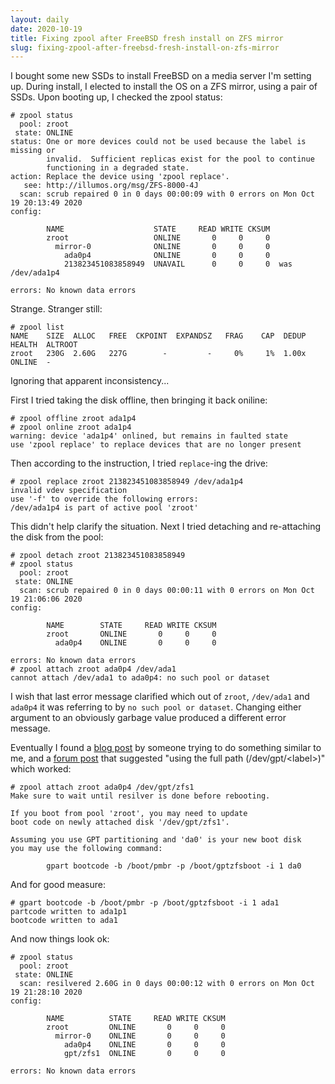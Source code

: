```yaml
---
layout: daily
date: 2020-10-19
title: Fixing zpool after FreeBSD fresh install on ZFS mirror
slug: fixing-zpool-after-freebsd-fresh-install-on-zfs-mirror
---
```


I bought some new SSDs to install FreeBSD on a media server I'm setting up.
During install, I elected to install the OS on a ZFS mirror, using a pair
of SSDs. Upon booting up, I checked the zpool status:
```
# zpool status
  pool: zroot
 state: ONLINE
status: One or more devices could not be used because the label is missing or
        invalid.  Sufficient replicas exist for the pool to continue
        functioning in a degraded state.
action: Replace the device using 'zpool replace'.
   see: http://illumos.org/msg/ZFS-8000-4J
  scan: scrub repaired 0 in 0 days 00:00:09 with 0 errors on Mon Oct 19 20:13:49 2020
config:

        NAME                    STATE     READ WRITE CKSUM
        zroot                   ONLINE       0     0     0
          mirror-0              ONLINE       0     0     0
            ada0p4              ONLINE       0     0     0
            213823451083858949  UNAVAIL      0     0     0  was /dev/ada1p4

errors: No known data errors
```

Strange. Stranger still:

```
# zpool list
NAME    SIZE  ALLOC   FREE  CKPOINT  EXPANDSZ   FRAG    CAP  DEDUP  HEALTH  ALTROOT
zroot   230G  2.60G   227G        -         -     0%     1%  1.00x  ONLINE  -
```

Ignoring that apparent inconsistency...

First I tried taking the disk offline, then bringing it back oniline:
```
# zpool offline zroot ada1p4
# zpool online zroot ada1p4
warning: device 'ada1p4' onlined, but remains in faulted state
use 'zpool replace' to replace devices that are no longer present
```

Then according to the instruction, I tried `replace`-ing the drive:
```
# zpool replace zroot 213823451083858949 /dev/ada1p4
invalid vdev specification
use '-f' to override the following errors:
/dev/ada1p4 is part of active pool 'zroot'
```

This didn't help clarify the situation. Next I tried detaching and re-attaching the disk from the pool:
```
# zpool detach zroot 213823451083858949
# zpool status
  pool: zroot
 state: ONLINE
  scan: scrub repaired 0 in 0 days 00:00:11 with 0 errors on Mon Oct 19 21:06:06 2020
config:

        NAME        STATE     READ WRITE CKSUM
        zroot       ONLINE       0     0     0
          ada0p4    ONLINE       0     0     0

errors: No known data errors
# zpool attach zroot ada0p4 /dev/ada1
cannot attach /dev/ada1 to ada0p4: no such pool or dataset
```

I wish that last error message clarified which out of `zroot`, `/dev/ada1` and `ada0p4` it was referring
to by `no such pool or dataset`. Changing either argument to an obviously garbage value produced a
different error message.

Eventually I found a [blog post](https://dan.langille.org/2019/10/15/creating-a-mirror-from-your-zroot/)
by someone trying to do something similar to me, and a [forum post](https://forums.freebsd.org/threads/zpool-attach-no-such-pool-or-dataset.68292/#post-407102)
that suggested "using the full path (/dev/gpt/\<label\>)" which worked:
```
# zpool attach zroot ada0p4 /dev/gpt/zfs1
Make sure to wait until resilver is done before rebooting.

If you boot from pool 'zroot', you may need to update
boot code on newly attached disk '/dev/gpt/zfs1'.

Assuming you use GPT partitioning and 'da0' is your new boot disk
you may use the following command:

        gpart bootcode -b /boot/pmbr -p /boot/gptzfsboot -i 1 da0
```

And for good measure:
```
# gpart bootcode -b /boot/pmbr -p /boot/gptzfsboot -i 1 ada1
partcode written to ada1p1
bootcode written to ada1
```

And now things look ok:
```
# zpool status
  pool: zroot
 state: ONLINE
  scan: resilvered 2.60G in 0 days 00:00:12 with 0 errors on Mon Oct 19 21:28:10 2020
config:

        NAME          STATE     READ WRITE CKSUM
        zroot         ONLINE       0     0     0
          mirror-0    ONLINE       0     0     0
            ada0p4    ONLINE       0     0     0
            gpt/zfs1  ONLINE       0     0     0

errors: No known data errors
```
